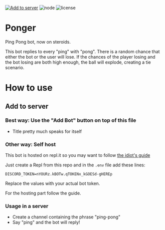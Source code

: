 [![Add to server](https://img.shields.io/badge/Discord-Add%20Bot-blueviolet)](https://discord.com/api/oauth2/authorize?client_id=802479277324238859&permissions=1610088272&scope=bot) ![node](https://img.shields.io/node/v/support) ![license](https://img.shields.io/github/license/miao704g/Ponger)

# Ponger
Ping Pong bot, now on steroids.

This bot replies to every "ping" with "pong".
There is a random chance that either the bot or the user will lose.
If the chances of the player losing and the bot losing are both high enough, the ball will explode, creating a tie scenario.

# How to use

## Add to server

### Best way: Use the "Add Bot" button on top of this file

- Title pretty much speaks for itself

### Other way: Self host

This bot is hosted on repl.it so you may want to follow [the idiot's guide](https://anidiots.guide/hosting/repl)

Just create a Repl from this repo and in the `.env` file add these lines:

```
DISCORD_TOKEN=nYOURz.kBOTw.qTOKENx_kGOESd-gHEREp
```

Replace the values with your actual bot token.

For the hosting part follow the guide.

### Usage in a server

- Create a channel containing the phrase "ping-pong"
- Say "ping" and the bot will reply!
